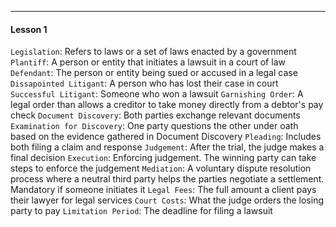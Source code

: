 ***
#### Lesson 1
`Legislation`: Refers to laws or a set of laws enacted by a government
`Plantiff`: A person or entity that initiates a lawsuit in a court of law
`Defendant`: The person or entity being sued or accused in a legal case
`Dissapointed Litigant`: A person who has lost their case in court
`Successful Litigant`: Someone who won a lawsuit
`Garnishing Order`: A legal order than allows a creditor to take money directly from a debtor's pay check
`Document Discovery`: Both parties exchange relevant documents
`Examination for Discovery`: One party questions the other under oath based on the evidence gathered in Document Discovery
`Pleading`: Includes both filing a claim and response
`Judgement`: After the trial, the judge makes a final decision
`Execution`: Enforcing judgement. The winning party can take steps to enforce the judgement
`Mediation`: A voluntary dispute resolution process where a neutral third party helps the parties negotiate a settlement. Mandatory if someone initiates it
`Legal Fees`: The full amount a client pays their lawyer for legal services
`Court Costs`: What the judge orders the losing party to pay
`Limitation Period`: The deadline for filing a lawsuit
